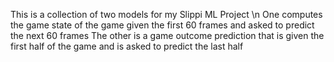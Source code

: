 This is a collection of two models for my Slippi ML Project \n
One computes the game state of the game given the first 60 frames and asked to predict the next 60 frames
The other is a game outcome prediction that is given the first half of the game and is asked to predict the last half
